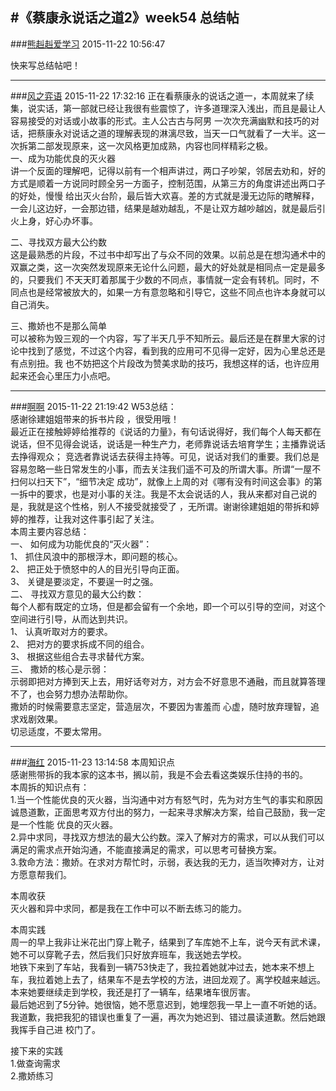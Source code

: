 #《蔡康永说话之道2》week54 总结帖
---
###[熊赳赳爱学习](http://www.douban.com/people/schoolmyself/)	2015-11-22 10:56:47

快来写总结帖吧！


---
###[风之弈语](http://www.douban.com/people/124463884/)	2015-11-22 17:32:16
正在看蔡康永的说话之道一，本周就来了续集，说实话，第一部就已经让我很有些震惊了，许多道理深入浅出，而且是最让人容易接受的对话或小故事的形式。主人公古古与阿男
一次次充满幽默和技巧的对话，把蔡康永对说话之道的理解表现的淋漓尽致，当天一口气就看了一大半。这一次拆第二部发现原来，这一次风格更加成熟，内容也同样精彩之极。  
一、成为功能优良的灭火器  
讲一个反面的理解吧，记得以前有一个相声讲过，两口子吵架，邻居去劝和，好的方式是顺着一方说同时顾全另一方面子，控制范围，从第三方的角度讲述出两口子的好处，慢慢
给出灭火台阶，最后皆大欢喜。差的方式就是漫无边际的瞎解释，一会儿这边好，一会那边错，结果是越劝越乱，不是让双方越吵越凶，就是最后引火上身，好心办坏事。  
  
二、寻找双方最大公约数  
这是最熟悉的片段，不过书中却写出了与众不同的效果。以前总是在想沟通术中的双赢之类，这一次突然发现原来无论什么问题，最大的好处就是相同点一定是最多的，只要我们
不天天盯着那属于少数的不同点，事情就一定会有转机。同时，不同点也是经常被放大的，如果一方有意忽略和引导它，这些不同点也许本身就可以自己消失。  
  
三、撒娇也不是那么简单  
可以被称为毁三观的一个内容，写了半天几乎不知所云。最后还是在群里大家的讨论中找到了感觉，不过这个内容，看到我的应用可不见得一定好，因为心里总还是有点别扭。我
也不妨把这个片段改为赞美求助的技巧，我想这样的话，也许应用起来还会心里压力小点吧。

---
###[啊啊](http://www.douban.com/people/136378797/)	2015-11-22 21:19:42
W53总结：  
感谢徐建姐姐带来的拆书片段 ，很受用哦！  
最近正在接触婷婷给推荐的《说话的力量》，有句话说得好，我们每个人每天都在说话，但不见得会说话，说话是一种生产力，老师靠说话去培育学生；主播靠说话去挣得观众；
竞选者靠说话去获得主持等。可见，说话对我们的重要。我们总是容易忽略一些日常发生的小事，而去关注我们遥不可及的所谓大事。所谓“一屋不扫何以扫天下”，“细节决定
成功”，就像上上周的对《哪有没有时间这会事》的第一拆中的要求，也是对小事的关注。我是不太会说话的人，我从来都对自己说的是，我就是这个性格，别人不接受就接受了
，无所谓。谢谢徐建姐姐的带拆和婷婷的推荐，让我对这件事引起了关注。  
本周主要内容总结：  
一、 如何成为功能优良的“灭火器”：  
1、 抓住风浪中的那根浮木，即问题的核心。  
2、 把正处于愤怒中的人的目光引导向正面。  
3、 关键是要淡定，不要逞一时之强。  
二、 寻找双方意见的最大公约数：  
每个人都有既定的立场，但是都会留有一个余地，即一个可以引导的空间，对这个空间进行引导，从而达到共识。  
1、 认真听取对方的要求。  
2、 把对方的要求拆成不同的组合。  
3、 根据这些组合去寻求替代方案。  
三、 撒娇的核心是示弱：  
示弱即把对方捧到天上去，用好话夸对方，对方会不好意思不通融，而且就算答理不了，也会努力想办法帮助你。  
撒娇的时候需要意志坚定，营造层次，不要因为害羞而 心虚，随时放弃理智，追求戏剧效果。  
切忌适度，不要太常用。

---
###[海红](http://www.douban.com/people/mihua2008/)	2015-11-23 13:14:58
本周知识点  
感谢熊带拆的我本家的这本书，搁以前，我是不会去看这类娱乐住持的书的。  
本周拆的知识点有：  
1.当一个性能优良的灭火器，当沟通中对方有怒气时，先为对方生气的事实和原因诚恳道歉，正面思考双方付出的努力，一起来寻求解决方案，给自己鼓励，我一定是一个性能
优良的灭火器。  
2.异中求同，寻找双方想法的最大公约数。深入了解对方的需求，可以从我们可以满足的需求点开始沟通，不能直接满足的需求，可以思考可替换方案。  
3.救命方法：撒娇。在求对方帮忙时，示弱，表达我的无力，适当吹捧对方，让对方愿意帮我们。  
  
本周收获  
灭火器和异中求同，都是我在工作中可以不断去练习的能力。  
  
本周实践  
周一的早上我非让米花出门穿上靴子，结果到了车库她不上车，说今天有武术课，她不可以穿靴子去，然后我们只好放弃班车，我送她去学校。  
地铁下来到了车站，我看到一辆753快走了，我拉着她就冲过去，她本来不想上车，我拉着她上去了，结果车不是去学校的方法，进回龙观了。离学校越来越远。  
本来她要继续走到学校，我还是打了一辆车，结果堵车很厉害。  
最后她迟到了5分钟。她很恼，她不愿意迟到，她埋怨我一早上一直不听她的话。我道歉，我把我犯的错误也重复了一遍，再次为她迟到、错过晨读道歉。然后她跟我挥手自己进
校门了。  
  
接下来的实践  
1.做查询需求  
2.撒娇练习

